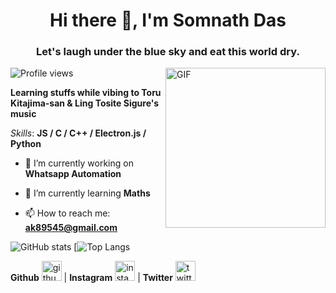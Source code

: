 <h1 align="center">Hi there 👋, I'm Somnath Das</h1>
<h3 align="center">Let's laugh under the blue sky and eat this world dry.</h3>

<img align="right" alt="GIF" height="256px" src="https://www.moshimoshi-nippon.jp/wp/wp-content/uploads/2019/03/ce2c5d872439fecd6a0eead73628db8f.jpg" />

![Profile views](https://gpvc.arturio.dev/SomnathDas)  

**Learning stuffs while vibing to Toru Kitajima-san & Ling Tosite Sigure's music**

*Skills*: **JS / C / C++ / Electron.js / Python**

- 🔭 I’m currently working on **Whatsapp Automation**

- 🌱 I’m currently learning **Maths** 

- 📫 How to reach me: **ak89545@gmail.com** 

![GitHub stats](https://github-readme-stats.vercel.app/api?username=SomnathDas&theme=dark&show_icons=true)  [![Top Langs](https://github-readme-stats.vercel.app/api/top-langs/?username=SomnathDas&theme=dark)

**Github** [<img src="https://img.icons8.com/nolan/240/github.png" alt='github' height='32'>](https://github.com/SomnathDas) | **Instagram** [<img src="https://img.icons8.com/nolan/240/instagram-new.png" alt='instagram' height='32'>](https://www.instagram.com/samurai3247/) | **Twitter** [<img src="https://img.icons8.com/nolan/240/twitter.png" alt='twitter' height='32'>](https://twitter.com/aksd3247)  

